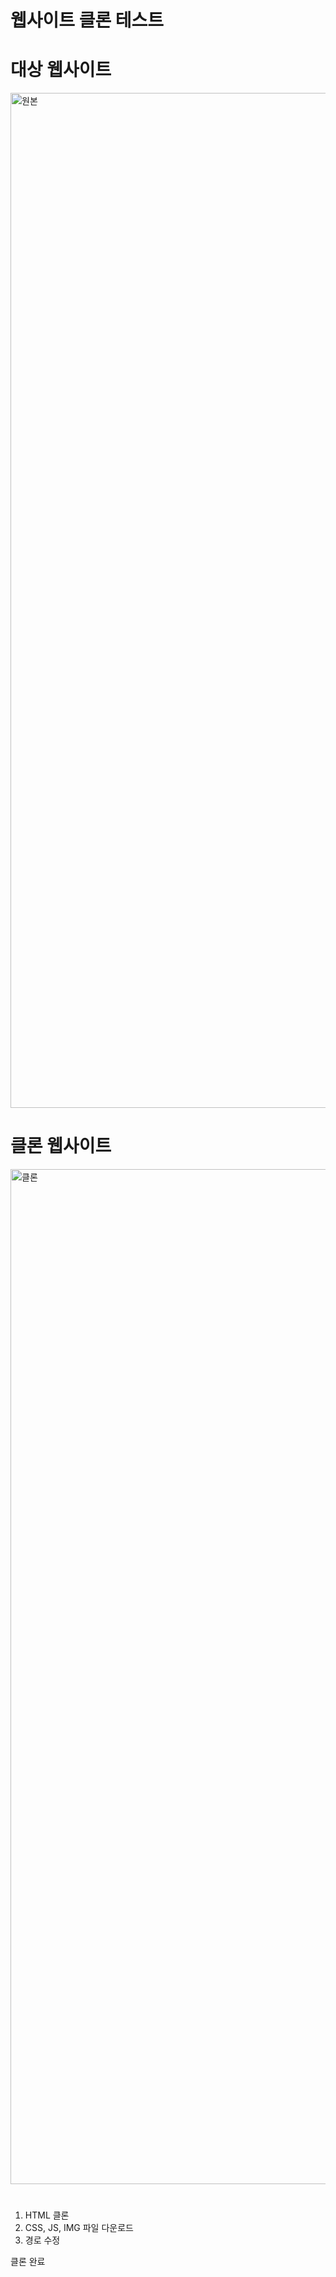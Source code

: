 # 웹사이트 클론 테스트

# 대상 웹사이트
<img width="1624" alt="원본" src="https://user-images.githubusercontent.com/74097144/149363791-7a96981d-c003-4963-ab39-7f89516c0ad2.png">

# 클론 웹사이트
<img width="1624" alt="클론" src="https://user-images.githubusercontent.com/74097144/149363810-58e14abe-6c7e-4dee-ac38-6880628a3366.png">

# 
1. HTML 클론
2. CSS, JS, IMG 파일 다운로드
3. 경로 수정

클론 완료
